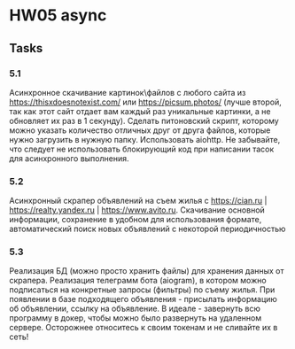 # HW05 async

## Tasks
### 5.1
Асинхронное скачивание картинок\файлов с любого сайта из https://thisxdoesnotexist.com/ или https://picsum.photos/ (лучше второй, так как этот сайт отдает вам каждый раз уникальные картинки, а не обновляет их раз в 1 секунду). Сделать питоновский скрипт, которому можно указать количество отличных друг от друга файлов, которые нужно загрузить в нужную папку. Использовать aiohttp.  Не забывайте, что следует не использовать блокирующий код при написании тасок для асинхронного выполнения.

### 5.2
Асинхронный скрапер объявлений на съем жилья с https://cian.ru | https://realty.yandex.ru | https://www.avito.ru. Скачивание основной информации, сохранение в удобном для использования формате, автоматический поиск новых объявлений с некоторой периодичностью

### 5.3
Реализация БД (можно просто хранить файлы) для хранения данных от скрапера.
Реализация телеграмм бота (aiogram), в котором можно подписаться на конкретные запросы (фильтры) по съему жилья. При появлении в базе подходящего объявления - присылать информацию об объявлении, ссылку на объявление.
В идеале - завернуть всю программу в докер, чтобы можно было развернуть на удаленном сервере.
Осторожнее относитесь к своим токенам и не сливайте их в сеть!
